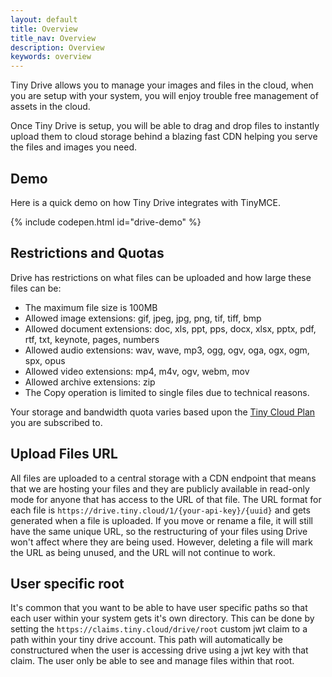 ```yaml
---
layout: default
title: Overview
title_nav: Overview
description: Overview
keywords: overview
---
```


Tiny Drive allows you to manage your images and files in the cloud, when you are setup with your system, you will enjoy trouble free management of assets in the cloud.

Once Tiny Drive is setup, you will be able to drag and drop files to instantly upload them to cloud storage behind a blazing fast CDN helping you serve the files and images you need.

## Demo

Here is a quick demo on how Tiny Drive integrates with TinyMCE.

{% include codepen.html id="drive-demo" %}

## Restrictions and Quotas

Drive has restrictions on what files can be uploaded and how large these files can be:

* The maximum file size is 100MB
* Allowed image extensions: gif, jpeg, jpg, png, tif, tiff, bmp
* Allowed document extensions: doc, xls, ppt, pps, docx, xlsx, pptx, pdf, rtf, txt, keynote, pages, numbers
* Allowed audio extensions: wav, wave, mp3, ogg, ogv, oga, ogx, ogm, spx, opus
* Allowed video extensions: mp4, m4v, ogv, webm, mov
* Allowed archive extensions: zip
* The Copy operation is limited to single files due to technical reasons.

Your storage and bandwidth quota varies based upon the [Tiny Cloud Plan](https://www.tiny.cloud/pricing/) you are subscribed to.

## Upload Files URL

All files are uploaded to a central storage with a CDN endpoint that means that we are hosting your files and they are publicly available in read-only mode for anyone that has access to the URL of that file.
The URL format for each file is `https://drive.tiny.cloud/1/{your-api-key}/{uuid}` and gets generated when a file is uploaded.
If you move or rename a file, it will still have the same unique URL, so the restructuring of your files using Drive won't affect where they are being used. However, deleting a file will mark the URL as being unused, and the URL will not continue to work.

## User specific root

It's common that you want to be able to have user specific paths so that each user within your system gets it's own directory. This can be done by setting the `https://claims.tiny.cloud/drive/root` custom jwt claim to a path within your tiny drive account. This path will automatically be constructured when the user is accessing drive using a jwt key with that claim. The user only be able to see and manage files within that root.